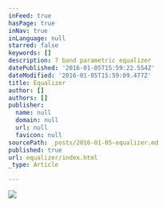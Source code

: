 ```yaml
---
inFeed: true
hasPage: true
inNav: true
inLanguage: null
starred: false
keywords: []
description: 7 band parametric equalizer
datePublished: '2016-01-05T15:59:22.554Z'
dateModified: '2016-01-05T15:59:09.477Z'
title: Equalizer
author: []
authors: []
publisher:
  name: null
  domain: null
  url: null
  favicon: null
sourcePath: _posts/2016-01-05-equalizer.md
published: true
url: equalizer/index.html
_type: Article

---
```

![](https://the-grid-user-content.s3-us-west-2.amazonaws.com/796247d8-75b4-4859-9ab5-6817d149708c.jpg)